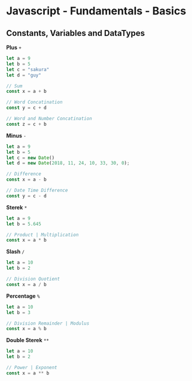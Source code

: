 # Javascript - Fundamentals - Basics

## Constants, Variables and DataTypes

**Plus** `+`

```javascript
let a = 9
let b = 5
let c = "sakura"
let d = "guy"

// Sum
const x = a + b

// Word Concatination
const y = c + d

// Word and Number Concatination
const z = c + b
```

**Minus** `-`

```javascript
let a = 9
let b = 5
let c = new Date()
let d = new Date(2018, 11, 24, 10, 33, 30, 0);

// Difference
const x = a - b

// Date Time Difference
const y = c - d
```

**Sterek** `*`

```javascript
let a = 9
let b = 5.645

// Product | Multiplication
const x = a * b
```

**Slash** `/`

```javascript
let a = 10
let b = 2

// Division Quotient
const x = a / b
```

**Percentage** `%`

```javascript
let a = 10
let b = 3

// Division Remainder | Modulus
const x = a % b
```

**Double Sterek** `**`

```javascript
let a = 10
let b = 2

// Power | Exponent
const x = a ** b
```